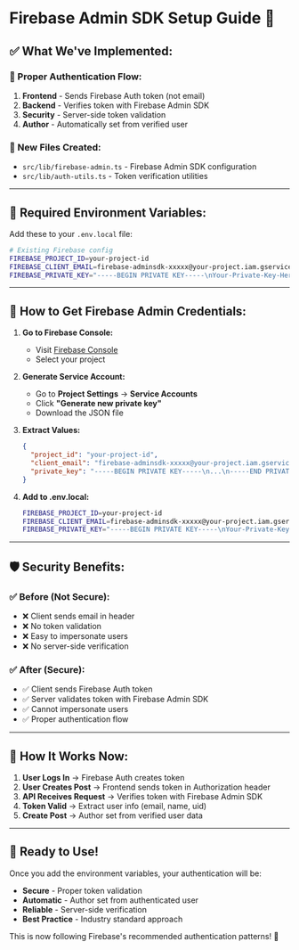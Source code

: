 # Firebase Admin SDK Setup Guide 🔐

## **✅ What We've Implemented:**

### **🔧 Proper Authentication Flow:**
1. **Frontend** - Sends Firebase Auth token (not email)
2. **Backend** - Verifies token with Firebase Admin SDK
3. **Security** - Server-side token validation
4. **Author** - Automatically set from verified user

### **📁 New Files Created:**
- `src/lib/firebase-admin.ts` - Firebase Admin SDK configuration
- `src/lib/auth-utils.ts` - Token verification utilities

---

## **🔧 Required Environment Variables:**

Add these to your `.env.local` file:

```bash
# Existing Firebase config
FIREBASE_PROJECT_ID=your-project-id
FIREBASE_CLIENT_EMAIL=firebase-adminsdk-xxxxx@your-project.iam.gserviceaccount.com
FIREBASE_PRIVATE_KEY="-----BEGIN PRIVATE KEY-----\nYour-Private-Key-Here\n-----END PRIVATE KEY-----\n"
```

---

## **🔑 How to Get Firebase Admin Credentials:**

1. **Go to Firebase Console:**
   - Visit [Firebase Console](https://console.firebase.google.com/)
   - Select your project

2. **Generate Service Account:**
   - Go to **Project Settings** → **Service Accounts**
   - Click **"Generate new private key"**
   - Download the JSON file

3. **Extract Values:**
   ```json
   {
     "project_id": "your-project-id",
     "client_email": "firebase-adminsdk-xxxxx@your-project.iam.gserviceaccount.com",
     "private_key": "-----BEGIN PRIVATE KEY-----\n...\n-----END PRIVATE KEY-----\n"
   }
   ```

4. **Add to .env.local:**
   ```bash
   FIREBASE_PROJECT_ID=your-project-id
   FIREBASE_CLIENT_EMAIL=firebase-adminsdk-xxxxx@your-project.iam.gserviceaccount.com
   FIREBASE_PRIVATE_KEY="-----BEGIN PRIVATE KEY-----\nYour-Private-Key-Here\n-----END PRIVATE KEY-----\n"
   ```

---

## **🛡️ Security Benefits:**

### **✅ Before (Not Secure):**
- ❌ Client sends email in header
- ❌ No token validation
- ❌ Easy to impersonate users
- ❌ No server-side verification

### **✅ After (Secure):**
- ✅ Client sends Firebase Auth token
- ✅ Server validates token with Firebase Admin SDK
- ✅ Cannot impersonate users
- ✅ Proper authentication flow

---

## **🔄 How It Works Now:**

1. **User Logs In** → Firebase Auth creates token
2. **User Creates Post** → Frontend sends token in Authorization header
3. **API Receives Request** → Verifies token with Firebase Admin SDK
4. **Token Valid** → Extract user info (email, name, uid)
5. **Create Post** → Author set from verified user data

---

## **🚀 Ready to Use!**

Once you add the environment variables, your authentication will be:
- **Secure** - Proper token validation
- **Automatic** - Author set from authenticated user
- **Reliable** - Server-side verification
- **Best Practice** - Industry standard approach

This is now following Firebase's recommended authentication patterns! 🎉
